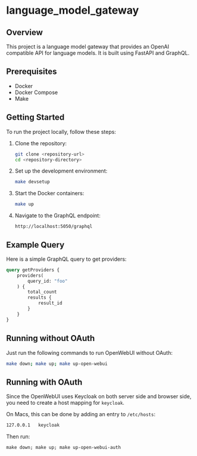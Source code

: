 # language_model_gateway

## Overview

This project is a language model gateway that provides an OpenAI compatible API for language models. It is built using FastAPI and GraphQL.
## Prerequisites

- Docker
- Docker Compose
- Make

## Getting Started

To run the project locally, follow these steps:

1. Clone the repository:
    ```sh
    git clone <repository-url>
    cd <repository-directory>
    ```

2. Set up the development environment:
    ```sh
    make devsetup
    ```

3. Start the Docker containers:
    ```sh
    make up
    ```

4. Navigate to the GraphQL endpoint:
    ```
    http://localhost:5050/graphql
    ```

## Example Query

Here is a simple GraphQL query to get providers:

```graphql
query getProviders {
    providers(
        query_id: "foo"
    ) {
        total_count
        results {
            result_id
        }
    }
}
```

## Running without OAuth
Just run the following commands to run OpenWebUI without OAuth:

```sh
make down; make up; make up-open-webui
```


## Running with OAuth
Since the OpenWebUI uses Keycloak on both server side and browser side, you need to create a host mapping for `keycloak`.

On Macs, this can be done by adding an entry to `/etc/hosts`:

```sh
127.0.0.1   keycloak
```

Then run:
```shell
make down; make up; make up-open-webui-auth
```
